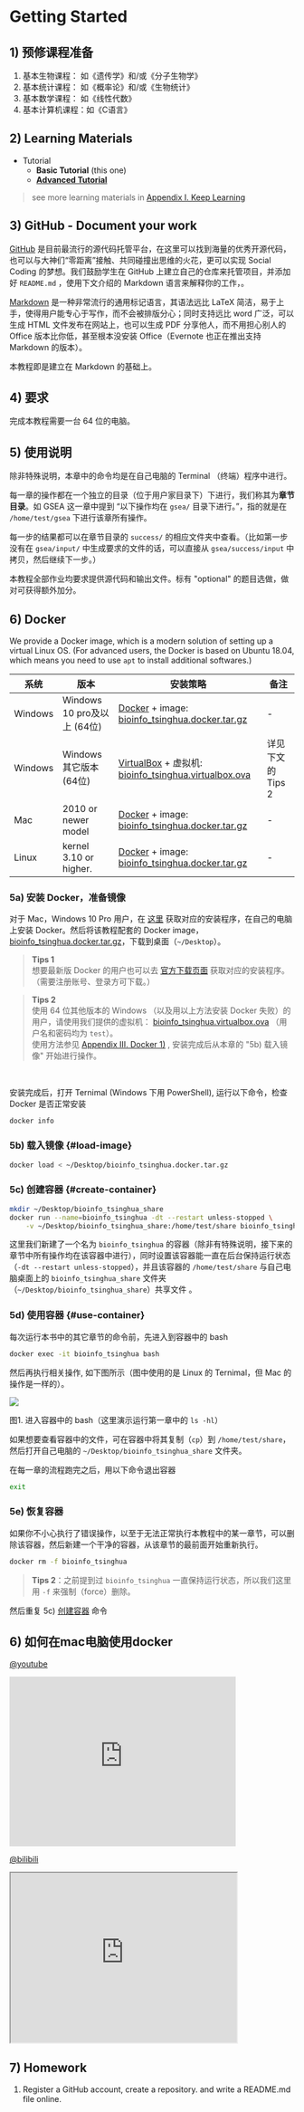 # Getting Started

## 1) 预修课程准备

1. 基本生物课程：    如《遗传学》和/或《分子生物学》
2. 基本统计课程：    如《概率论》和/或《生物统计》
3. 基本数学课程：    如《线性代数》
4. 基本计算机课程：如《C语言》

## 2) Learning Materials

* Tutorial 
  * **Basic Tutorial** (this one) 
  * **[Advanced Tutorial](https://lulab.gitbook.io/training)**

> see more learning materials in [Appendix I. Keep Learning](https://lulab.gitbooks.io/teaching/content/appendix/appendix1.more.html)

## 3) GitHub - Document your work 

[GitHub](https://github.com/lulab/Shared) 是目前最流行的源代码托管平台，在这里可以找到海量的优秀开源代码，也可以与大神们“零距离”接触、共同碰撞出思维的火花，更可以实现 Social Coding 的梦想。我们鼓励学生在 GitHub 上建立自己的仓库来托管项目，并添加好 `README.md` ，使用下文介绍的 Markdown 语言来解释你的工作，。

[Markdown](https://github.com/adam-p/markdown-here/wiki/Markdown-Cheatsheet) 是一种非常流行的通用标记语言，其语法远比 LaTeX 简洁，易于上手，使得用户能专心于写作，而不会被排版分心；同时支持远比 word 广泛，可以生成 HTML 文件发布在网站上，也可以生成 PDF 分享他人，而不用担心别人的 Office 版本比你低，甚至根本没安装 Office（Evernote 也正在推出支持 Markdown 的版本）。

本教程即是建立在 Markdown 的基础上。

## 4) 要求

完成本教程需要一台 64 位的电脑。

## 5) 使用说明

除非特殊说明，本章中的命令均是在自己电脑的 Terminal （终端）程序中进行。

每一章的操作都在一个独立的目录（位于用户家目录下）下进行，我们称其为**章节目录**。如 GSEA 这一章中提到 “以下操作均在 `gsea/` 目录下进行。”，指的就是在 `/home/test/gsea` 下进行该章所有操作。

每一步的结果都可以在章节目录的 `success/` 的相应文件夹中查看。（比如第一步没有在 `gsea/input/` 中生成要求的文件的话，可以直接从 `gsea/success/input` 中拷贝，然后继续下一步。）

本教程全部作业均要求提供源代码和输出文件。标有 "optional" 的题目选做，做对可获得额外加分。

## 6) Docker

We provide a Docker image, which is a modern solution of setting up a virtual Linux OS. (For advanced users, the Docker is based on Ubuntu 18.04, which means you need to use `apt` to install additional softwares.)


| 系统      | 版本                      | 安装策略                                                                                                                                                        | 备注                               |  
|---------|-------------------------|-------------------------------------------------------------------------------------------------------------------------------------------------------------|----------------------------------|
| Windows | Windows 10 pro及以上 (64位) | [Docker](https://cloud.tsinghua.edu.cn/d/d6b2d37d9dc942eb9a6e/) + image: [bioinfo_tsinghua.docker.tar.gz](https://cloud.tsinghua.edu.cn/f/b8dcdfa425ba4880b4f3/)   | -                                |    
| Windows | Windows 其它版本 (64位)      | [VirtualBox](https://cloud.tsinghua.edu.cn/f/994fb1e9612547a49170/) + 虚拟机: [bioinfo_tsinghua.virtualbox.ova](https://cloud.tsinghua.edu.cn/f/c91ec26fc5774303a5df/)    | 详见下文的 Tips 2|    
| Mac     | 2010 or newer model     | [Docker](https://cloud.tsinghua.edu.cn/d/d6b2d37d9dc942eb9a6e/) + image: [bioinfo_tsinghua.docker.tar.gz](https://cloud.tsinghua.edu.cn/f/b8dcdfa425ba4880b4f3/)   |                       -           |    
| Linux   | kernel 3.10 or higher.  | [Docker](https://docs.docker.com/install/linux/docker-ce/ubuntu/) + image: [bioinfo_tsinghua.docker.tar.gz](https://cloud.tsinghua.edu.cn/f/b8dcdfa425ba4880b4f3/) |                      -            |



### 5a) 安装 Docker，准备镜像

对于 Mac，Windows 10 Pro 用户，在 [这里](https://cloud.tsinghua.edu.cn/d/d6b2d37d9dc942eb9a6e/) 获取对应的安装程序，在自己的电脑上安装 Docker。然后将该教程配套的 Docker image，[bioinfo_tsinghua.docker.tar.gz](https://cloud.tsinghua.edu.cn/f/b8dcdfa425ba4880b4f3/)，下载到桌面（`~/Desktop`）。


> **Tips 1**  
> 想要最新版 Docker 的用户也可以去  [官方下载页面](https://www.docker.com/get-docker) 获取对应的安装程序。（需要注册账号、登录方可下载。）

> **Tips 2**  
> 使用 64 位其他版本的 Windows （以及用以上方法安装 Docker 失败）的用户，请使用我们提供的虚拟机： [bioinfo_tsinghua.virtualbox.ova](https://cloud.tsinghua.edu.cn/f/c91ec26fc5774303a5df/) （用户名和密码均为 `test`）。  
> 使用方法参见 [Appendix III. Docker 1)](appendix/appendix3.docker.md#win-use-docker) , 安装完成后从本章的 "5b) 载入镜像" 开始进行操作。


<br/>




安装完成后，打开 Ternimal (Windows 下用 PowerShell), 运行以下命令，检查 Docker 是否正常安装

```
docker info
```

### 5b) 载入镜像 {#load-image}

```bash
docker load < ~/Desktop/bioinfo_tsinghua.docker.tar.gz
```

### 5c) 创建容器 {#create-container}

```bash
mkdir ~/Desktop/bioinfo_tsinghua_share
docker run --name=bioinfo_tsinghua -dt --restart unless-stopped \
    -v ~/Desktop/bioinfo_tsinghua_share:/home/test/share bioinfo_tsinghua
```

这里我们新建了一个名为 `bioinfo_tsinghua` 的容器（除非有特殊说明，接下来的章节中所有操作均在该容器中进行），同时设置该容器能一直在后台保持运行状态（`-dt --restart unless-stopped`），并且该容器的 `/home/test/share` 与自己电脑桌面上的 `bioinfo_tsinghua_share` 文件夹（`~/Desktop/bioinfo_tsinghua_share`）共享文件  。

### 5d) 使用容器 {#use-container}

每次运行本书中的其它章节的命令前，先进入到容器中的 bash 

```bash
docker exec -it bioinfo_tsinghua bash
``` 

然后再执行相关操作, 如下图所示（图中使用的是 Linux 的 Ternimal，但 Mac 的操作是一样的）。

![](.gitbook/assets/bash-in-container.gif)

图1. 进入容器中的 bash（这里演示运行第一章中的 `ls -hl`）

如果想要查看容器中的文件，可在容器中将其复制（`cp`）到 `/home/test/share`，然后打开自己电脑的 `~/Desktop/bioinfo_tsinghua_share` 文件夹。

在每一章的流程跑完之后，用以下命令退出容器

```bash
exit
```



### 5e) 恢复容器

如果你不小心执行了错误操作，以至于无法正常执行本教程中的某一章节，可以删除该容器，然后新建一个干净的容器，从该章节的最前面开始重新执行。

```bash
docker rm -f bioinfo_tsinghua
```

> **Tips 2**：之前提到过 `bioinfo_tsinghua` 一直保持运行状态，所以我们这里用 `-f` 来强制（force）删除。 

然后重复 5c) [创建容器](#create-container) 命令


## 6) 如何在mac电脑使用docker

[@youtube](https://youtu.be/c1ldhV7dAhg)   
<iframe width="400" height="300" src="https://www.youtube.com/embed/c1ldhV7dAhg" frameborder="0" allow="autoplay; encrypted-media" allowfullscreen></iframe> 

[@bilibili](https://www.bilibili.com/video/av30426956/)   
<iframe width="400" height="300" src="https://player.bilibili.com/player.html?aid=30426956&cid=53094338&page=1" allowfullscreen></iframe>



## 7) Homework

1. Register a GitHub account, create a repository. and write a README.md file online.

